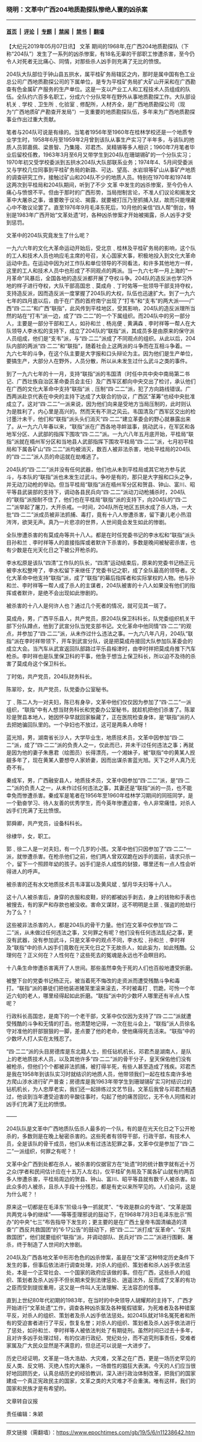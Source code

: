 ### 晓明：文革中广西204地质勘探队惨绝人寰的凶杀案

---

#### [首页](../../../..?n11238642) &nbsp;|&nbsp; [评论](../../../../../epoch-comment?n11238642) &nbsp;|&nbsp; [专题](../../../../../epoch-special?n11238642) &nbsp;|&nbsp; [禁闻](../../../../../epoch-news?n11238642) &nbsp;|&nbsp; [禁书](../../../../../books?n11238642) &nbsp;|&nbsp; [翻墙](https://github.com/gfw-breaker/nogfw/blob/master/README.md?n11238642)


<div class="post_content" id="artbody" itemprop="articleBody">
 <!-- article content begin -->
 <p>
  【大纪元2019年05月07日讯】
  <ok href="https://www.epochtimes.com/gb/tag/%E6%96%87%E9%9D%A9.html">
   文革
  </ok>
  期间的1968年,在广西204地质勘探队（下称“204队”）发生了一系列的凶杀惨案，有18名无辜的干部职工惨遭杀害，至今仍令人对死者无比痛心、同情，对那些杀人凶手则充满了无比的愤恨。
 </p>
 <p>
  204队大队部位于钟山县五拱水，属平桂矿务局辖区之内，那时是属中国有色工业总公司广西地质勘探公司的下属单位，是专为平桂矿务局扩大矿山开采和在广西勘查有色金属矿产服务的生产单位。这是一支以产业工人和工程技术人员组成的队伍。全队约六百多名职工，分成六个分队常年在野外从事地质勘探工作。大队部设机关﹑学校﹑卫生所﹑化验室﹑修配所，人材齐全，是广西地质勘探公司（现为“广西地质矿产勘查开发局”）一支重要的地质勘探队伍，多年来为广西地质勘探事业作出过重大贡献。
 </p>
 <p>
  笔者与204队可说是有缘的。当笔者1956年至1960年在桂林学校还是一个地质专业学生时，1958年6月至1959年2月曾到该队从事生产实习了半年多，与该队的扡质人员郭嘉佩、梁景智、乃集隆、邓君杰、吴精锡等多人相识；1960年7月笔者毕业后留校任教，1963年3月至6月又带学生到204队在珊瑚锡矿的一个分队实习；1970年初又受学校委派到五拱水204队大队部联系业务；1974年4、5月间受委派又与学校几位同事到平桂矿务局的新路、可达、望高、水岩垻等矿山从事矿产地质的调查研究工作，接触过矿山和204队不少的地质人员。特别在1970年和1974年这两次到平桂局和204队期间，听到了不少
  <ok href="https://www.epochtimes.com/gb/tag/%E6%96%87%E9%9D%A9.html">
   文革
  </ok>
  中发生的凶杀惨案，至今仍令人痛心与愤恨不平。但由于那时的广西形势，当局拑制言论，不准人们议论和揭发文革中大屠杀之事，谁要敢于议论、揭露，就要被打压乃至抓捕入狱，故而只能埋藏心中不敢议论罢了。直至1976年9月毛泽东死后，10月他的亲信“四人帮”倒台，特别是1983年广西开始“文革处遗”时，各种凶杀惨案才开始被揭露，杀人凶手才受到惩罚。
 </p>
 <p>
  文革中的204队究竟发生了什么呢？
 </p>
 <p>
  一九六六年的文化大革命运动开始后，受北京﹑桂林及平桂矿务局的影响，这个队的工人和技术人员也响应毛主席的号召，关心国家大事，积极地投入到文化大革命运动中去。在运动中因为对工作队和单位领导的不同看法，和许多其他地方一样，这里的工人和技术人员中也形成了不同观点的两派。当一九六七年一月上海的“一月革命”风暴后，全国各地的造反派都开展了夺权斗争。204队的造反派也学习外地的样子进行夺权，大队干部高国忠﹑莫成舟﹑丁时佑等一批领导干部支持夺权，支持造反派，因而造反派一度掌握了204队的大权，队伍也迅速扩大。到了一九六七年的四月底以后，由于在广西的首府南宁出现了“打韦”和“支韦”的两大派——广西“四·二二”和广西“联指”，此风传到平桂地区，受其影响，204队的造反派理所当然的站在“打韦”派一边，成了“四·二二”的一个下属组织。而204队中的另一部分人，主要是一部分干部和工人，如孙和兰﹑杨兆便﹑黄满森﹑李时祥等一帮人在大队领导人李水松的支持下，成立了204队的“联指”派，其成员多是由原来的保守派人员组成，他们是“支韦”派，与“四·二二”派成了不同观点的组织。从此以后，204队内部的两派“四·二二”和“联指”，随着社会上这两派的斗争而在互相斗争着。一九六七年的斗争，在这个队主要是大字报和口头辩论为主。因为他们是生产单位，要搞生产，大部分人在野外，人员分散，所以从未发生过什么武斗之类的事件。
 </p>
 <p>
  到了一九六七年的十一月，支持“联指”派的韦国清（时任中共中央中南局第二书记、广西壮族自治区革命委员会主任）及广西军区都向中央交出了检讨，承认他们在广西的文化大革命中支持“联指”派﹑压制“四·二二”派，犯了方向路线错误。广西两派赴京代表在中央的主持下达成了大联合的协议，广西区“革筹”也经中央批准成立了。这对“四·二二”一派来说，因为他们向来是受地方当局压制的，此时则认为是胜利了，内心里是高兴的。然而天有不测之风云。韦国清及广西军区交出的检讨墨汁未干，他们和“联指”派头头们消灭“四·二二”建立革委会的野心就暴露出来了。从一九六八年春以来，“联指”派在广西各地寻衅滋事，挑动武斗，在军区和各地军分区、人武部的指挥下围攻“四·二二”派。一九六八年五月底开始，平桂局“联指”派就在梧州军分区和当地县人武部指挥下围攻平桂局“四·二二”派，七月初平桂局和下属各矿山“四·二二”派均被消灭，数百人被非法杀害，地处平桂局的204队的“四·二二”派人员的命运就在劫难逃了。
 </p>
 <p>
  204队的“四·二二”派并没有任何武器，他们也从未到平桂局或其它地方参与武斗，与本队的“联指”派也未发生过武斗。争吵是有的，那只是大字报和口头之争，并无动刀动枪的举动。但当平桂局“联指”派在梧州军分区和贺县、钟山、富川、昭平等县武装部的支持下，调动各县民兵向“四·二二”派动刀动枪捕杀时，204队的“联指”派按耐不住了，他们也在平桂局“联指”派的支持下，向204队的“四·二二”派举起了屠刀，大开杀戒。一时间，204队所在地区五拱水成了杀人场，一大批“四·二二”派成员被非法抓捕、毒打，竟有十八人惨遭杀害，留下妻儿老小热泪涔涔，欲哭无声。真乃一片悲凉的世界，人世间竟会发生如此的惨剧。
 </p>
 <p>
  全队惨遭杀害的有莫成舟等共十八人。都是在时任党委书记的李水松和“联指”派头目孙和兰﹑李时祥等人的直接指挥或者默许下杀害的，多数是晚间被秘密杀害，也有少数是在光天化日之下被公开枪杀的。
 </p>
 <p>
  李水松原是该队“四清”工作队的队长，“四清”运动结束后，原来的党委书记杨正元被李水松整垮了，李水松留下来继任了党委书记之职，成了全队最高的领导者。文化大革命中他支持“联指”派，成了“联指”的幕后指挥者和实际掌权的人物。他与孙和兰、李时祥等一帮人成了杀人的主谋者，204队被害的十八人如果没有他们的指挥或者默许，是绝不会出现如此惨剧的。
 </p>
 <p>
  被杀害的十八人是何许人也？通过几个死者的情况，就可见其一斑了。
 </p>
 <p>
  莫成舟，男，广西平乐县人，共产党员，原204队保卫科科长，队党委组织机关干部下分队蹲点，他到了武宣分队当党支部书记。文化革命中他同情“四·二二”的观点，并参加了“四·二二”派，从未作过什么违法之事。一九六八年八月，204队“联指”派在李时祥带领下，开车到武宣分队，说是把莫成舟接回大队参加队革委会的成立大会。当汽车从武宣返回队部路过平乐县榕津时，由李时祥把莫成舟推下汽车枪杀。李时祥也是队里保卫科的干事，他急于想当上保卫科长，所以迫不及待的杀害了莫成舟这个保卫科长。
 </p>
 <p>
  丁时佑，共产党员，204队财务科长。
 </p>
 <p>
  陈翠珍，女，共产党员，队党委办公室秘书。
 </p>
 <p>
  丁﹑陈二人为一对夫妇，陈已有身孕，文革中他们仅仅因为参加了“四·二二”一派组织，“联指”中有人想当财务科长和党委办公室秘书，就趁机把他们杀害了。陈翠珍是贺县本地人，她因怀孕早就回家躲藏了，正在医院检查身体，是“联指”派的人去把她骗回队里的。一个孕妇也不放过，这可是两条人命呀！
 </p>
 <p>
  蓝光旭，男，湖南省长沙人，大学毕业生，地质技术员，文革中因参加“四·二二”派，成了“四·二二”派的负责人之一，仅此而已，并未干过任何违法之事；再就是因为他的妻子朱惠君（绘图员）长得漂亮，一个湘妹子，被“联指”中的黄某人觊觎多年了，现在黄某人要想夺人家娇妻，因而出谋杀害蓝光旭。天下之坏人真乃无奇不有。
 </p>
 <p>
  秦成军，男，广西融安县人，地质技术员，文革中因参加“四·二二”派，是“四·二二”派的负责人之一，从未作过任何违法之事，其妻还是“联指”派的一员，也不能幸免而惨遭杀害。秦成军是笔者在1956年至1960年桂林学习期间的同班同学，是一个勤奋学习、待人友善的优秀学生，而今英年惨遭迫害，令人非常痛惜，对杀人凶手们充满了无比愤恨。
 </p>
 <p>
  郭舜卿，共产党员，设备科科长。
 </p>
 <p>
  徐棣华，女，职工。
 </p>
 <p>
  郭﹑徐二人是一对夫妇，有一个几岁的小孩。文革中他们只因参加了“四·二二”一派，就惨遭杀害。在枪杀他们之前，他们两人曾双双跪在凶手的面前，请求只杀一个，留下一个照顾年幼的孩子。凶手们是杀人成性的豺狼，哪里还有一点人性会听得进人的呼声。
 </p>
 <p>
  被杀害的还有水文地质技术员韦泽富以及黄风斌﹑邹月华夫妇等十八人。
 </p>
 <p>
  这十八人被杀害后，身穿的衣服和皮鞋，好的都被凶手剥去，身上的钱物和手表也被搜去，有的家产和存款也被没收。害命又谋财，这不明明是土匪﹑强盗的抢劫行为了么？！
 </p>
 <p>
  这些被非法杀害的人，都是204队的骨干力量。他们在文革中仅参加“四·二二”派，从未做过任何违法之事，又何罪之有呢？他们没有任何违法乱纪之事，更没有武器，没有参加武斗，只是文革中的观点不同，李水松﹑孙和兰﹑李时祥及“联指”中的杀人凶手们竟敢在光天化日之下无故杀人，如此妄为，如此残酷。公理何在？正义何在？人性何在？这些死去的冤魂是永远也不会瞑目的。
 </p>
 <p>
  十八条生命惨遭杀害离开了人世间。那些虽然幸免于死的人们也百般地遭受折磨。
 </p>
 <p>
  被整下台的党委书记杨正元，被当着死不悔改的走资派而遭受残酷斗争和毒打。“联指”派的暴徒们把他装进猪笼里滚来滚去，不时被毒打﹑罚跪，可怜一个年近六旬的老人，哪里经得起如此折磨。“联指”派中的少数坏人哪里还有半点人性呢？
 </p>
 <p>
  行政科长高国忠，是南下的一个老干部，文革中仅仅因为支持了“四·二二”派就遭受残酷的斗争和无情的打击。他清楚地记得，一次在批斗会上，“联指”派人员徐名守对准他的肝部狠狠的一脚，差点要了他的老命，使他痛得死去活来。“联指”中的少数坏人打人实在太残忍了。
 </p>
 <p>
  “四·二二”派的头目房德库是东北籍人士，担任钻机机长，邓君杰是湖南人，是队上的老地质技术人员，以及其他许多“四·二二”派的骨干分子，皇天保佑他们没有被枪杀，但他们个个都被非法抓捕，被打得半死，有些人甚至造成了残疾。邓君杰是我在1958年到该队实习时就结识的地质人员，他带领我们一起在桂东南许多地方爬山涉水进行矿产普查；房德库是我1963年带学生到珊瑚锡矿实习时结识过的钻机机长，为人忠厚老实，我们还一起排练过文艺节目。文革后我曾与邓君杰相遇过，他谈到当年遭受迫害的辛酸往事时，勾起了他的痛苦回忆，无不令人同情和对凶手们充满了无比的愤恨。
 </p>
 <p>
  ——
 </p>
 <p>
  204队队是文革中广西地质队伍杀人最多的一个队，有的是在光天化日之下公开枪杀的，多数则是在晚上秘密杀害的。这些死者有领导干部，行政干部，有技术人员，全是该队的骨干成员，他们从未有过违法犯罪之事，文革中仅是参加了“四·二二”一派组织，何罪之有呢？！
 </p>
 <p>
  文革中全广西到处都在杀人，被杀害的仅据官方在“处遗”时的统计数字就有近十万之众(学者和民间估计应在十五万人左右)，仅平桂矿务局及下属各矿山就有约两百多人惨遭杀害，平桂局周边的贺县、钟山、富川、昭平等县就有数千人被杀害。如此众多的人被杀，且杀人手段十分残忍，都是有史以来所罕见的。人们会问，这是为什么呢？！
 </p>
 <p>
  原来这一切都是在毛泽东“阶级斗争一抓就灵”、“专政是群众的专政”、“文革是国共两党斗争的继续”——等等歪理邪说的鼓动下，在1968年7月3日毛泽东批示“照办”的中央“七三”布告指导下发生的；更主要的是在广西土皇帝韦国清编造的清查“广西反共救国团”的“6·17公告”的鼓动下，把“四·二二”派打成“反革命”、“反共救国团”，他们就要组织“联指”派，并调动部队、民兵对“四·二二”派进行围剿、屠杀，终于制造了人世间的大惨剧。
 </p>
 <p>
  204队及广西各地文革中形形色色的凶杀惨案，虽是在“文革”这种特定历史条件下发生的事，但事后依法进行调查处理，对杀人的组织、策划者和杀人凶手依法惩处，本是一个正常社会、一个国家的政府应该做的事。但在广西，这些杀人的组织、策划者及杀人凶手不但长期未受到法律惩处、逍遥法外，反而成了文革的有功之臣而受到提拔重用，这又是一件叫人无法理解、无法容忍的怪事。
 </p>
 <p>
  直到上世纪80年代初期的1983年，在当时的中央领导人胡耀邦的主持下，广西才开始进行“文革处遗“工作，调查各种凶杀案及各种冤假错案，为死难者及各种错案平反，对杀人的组织、策划者及杀人凶手依法惩处。如204队就对18名冤死者和所有的受迫害者进行了平反，恢复名誉；对杀人的组织、策划者及杀人凶手依法进行了惩处，如孙和兰、李时祥等人被依法判处了有期徒刑。虽然时间已过去十多年，且对许多凶手处理过轻，有的仅进行政纪、党纪处分，而不追究刑事责任，受难者家属及广大民众显然是不满意的，但总还可以说是一大进步了。
 </p>
 <p>
  历史已经证明，文革是一场大浩劫、大灾难，文革之在广西，更是一场历史罕见的反人类、反文明、灭绝人性的大屠杀，一场兽性的猖狂大表演。今天的人们应当很好地回顾历史，认真总结历史的经验教训，深入进行政治体制改革，把我们的国家建成一个真正宪政民主的国家，文革之类的大灾难才不会重演。唯有这样，我们的国家和民族才是有希望的。
 </p>
 <p>
  文章转自议报
 </p>
 <p>
  责任编辑：朱颖
 </p>
 <!-- article content end -->
 <div id="below_article_ad">
 </div>
</div>


---

原文链接（需翻墙）：https://www.epochtimes.com/gb/19/5/6/n11238642.htm